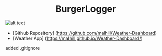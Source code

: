 # <center h1 align="center">BurgerLogger</center>

![alt text](./assets/capture.PNG "Burger Logger")

* [Github Repository] (https://github.com/malhill/Weather-Dashboard)
* [Weather App] (https://malhill.github.io/Weather-Dashboard/)

added .gitignore